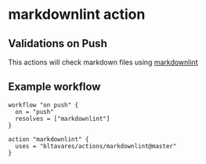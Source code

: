 # markdownlint action

## Validations on Push

This actions will check markdown files using
[markdownlint](https://github.com/markdownlint/markdownlint)

## Example workflow

```hcl
workflow "on push" {
  on = "push"
  resolves = ["markdownlint"]
}

action "markdownlint" {
  uses = "bltavares/actions/markdownlint@master"
}
```